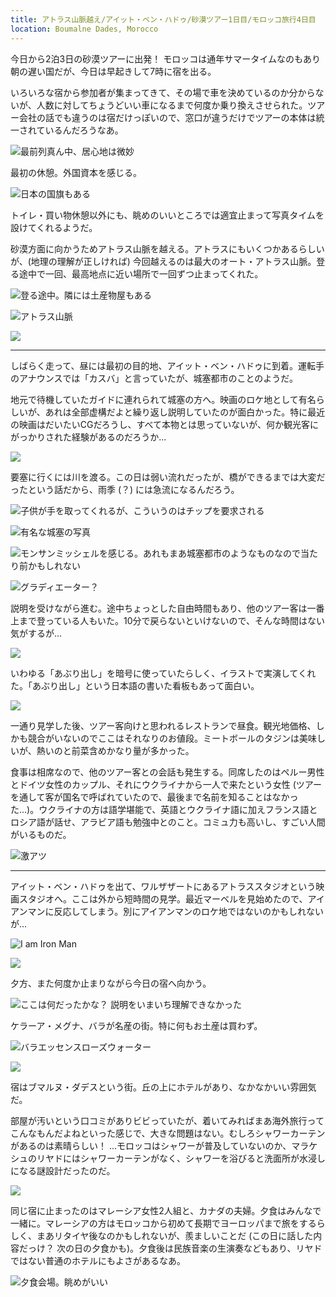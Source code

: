 ```yaml
---
title: アトラス山脈越え/アイット・ベン・ハドゥ/砂漠ツアー1日目/モロッコ旅行4日目
location: Boumalne Dades, Morocco
---
```


今日から2泊3日の砂漠ツアーに出発！ モロッコは通年サマータイムなのもあり朝の遅い国だが、今日は早起きして7時に宿を出る。

いろいろな宿から参加者が集まってきて、その場で車を決めているのか分からないが、人数に対してちょうどいい車になるまで何度か乗り換えさせられた。ツアー会社の話でも違うのは宿だけっぽいので、窓口が違うだけでツアーの本体は統一されているんだろうなあ。

![最前列真ん中、居心地は微妙](https://photos.apkas.net/medium/202403/20240303-164838.webp)

最初の休憩。外国資本を感じる。

![日本の国旗もある](https://photos.apkas.net/medium/202403/20240303-173437.webp)

トイレ・買い物休憩以外にも、眺めのいいところでは適宜止まって写真タイムを設けてくれるようだ。

砂漠方面に向かうためアトラス山脈を越える。アトラスにもいくつかあるらしいが、(地理の理解が正しければ) 今回越えるのは最大のオート・アトラス山脈。登る途中で一回、最高地点に近い場所で一回ずつ止まってくれた。

![登る途中。隣には土産物屋もある](https://photos.apkas.net/medium/202403/20240303-181124.webp)

![アトラス山脈](https://photos.apkas.net/medium/202403/20240303-185509.webp)

![](https://photos.apkas.net/medium/202403/20240303-185648.webp)

---

しばらく走って、昼には最初の目的地、アイット・ベン・ハドゥに到着。運転手のアナウンスでは「カスバ」と言っていたが、城塞都市のことのようだ。

地元で待機していたガイドに連れられて城塞の方へ。映画のロケ地として有名らしいが、あれは全部虚構だよと繰り返し説明していたのが面白かった。特に最近の映画はだいたいCGだろうし、すべて本物とは思っていないが、何か観光客にがっかりされた経験があるのだろうか...

![](https://photos.apkas.net/medium/202403/20240303-202745.webp)

要塞に行くには川を渡る。この日は弱い流れだったが、橋ができるまでは大変だったという話だから、雨季 (？) には急流になるんだろう。

![子供が手を取ってくれるが、こういうのはチップを要求される](https://photos.apkas.net/medium/202403/20240303-204212.webp)

![有名な城塞の写真](https://photos.apkas.net/medium/202403/20240303-204323.webp)

![モンサンミッシェルを感じる。あれもまあ城塞都市のようなものなので当たり前かもしれない](https://photos.apkas.net/medium/202403/20240303-205155.webp)

![グラディエーター？](https://photos.apkas.net/medium/202403/20240303-205745.webp)

説明を受けながら進む。途中ちょっとした自由時間もあり、他のツアー客は一番上まで登っている人もいた。10分で戻らないといけないので、そんな時間はない気がするが...

![](https://photos.apkas.net/medium/202403/20240303-210517.webp)

いわゆる「あぶり出し」を暗号に使っていたらしく、イラストで実演してくれた。「あぶり出し」という日本語の書いた看板もあって面白い。

![](https://photos.apkas.net/medium/202403/20240303-212949.webp)

一通り見学した後、ツアー客向けと思われるレストランで昼食。観光地価格、しかも競合がいないのでここはそれなりのお値段。ミートボールのタジンは美味しいが、熱いのと前菜含めかなり量が多かった。

食事は相席なので、他のツアー客との会話も発生する。同席したのはペルー男性とドイツ女性のカップル、それにウクライナから一人で来たという女性 (ツアーを通して客が国名で呼ばれていたので、最後まで名前を知ることはなかった...)。ウクライナの方は語学堪能で、英語とウクライナ語に加えフランス語とロシア語が話せ、アラビア語も勉強中とのこと。コミュ力も高いし、すごい人間がいるものだ。

![激アツ](https://photos.apkas.net/medium/202403/20240303-223636.webp)

---

アイット・ベン・ハドゥを出て、ワルザザートにあるアトラススタジオという映画スタジオへ。ここは外から短時間の見学。最近マーベルを見始めたので、アイアンマンに反応してしまう。別にアイアンマンのロケ地ではないのかもしれないが...

![I am Iron Man](https://photos.apkas.net/medium/202403/20240303-235315.webp)

![](https://photos.apkas.net/medium/202403/20240303-235400.webp)

夕方、また何度か止まりながら今日の宿へ向かう。

![ここは何だったかな？ 説明をいまいち理解できなかった](https://photos.apkas.net/medium/202403/20240304-001336.webp)

ケラーア・メグナ、バラが名産の街。特に何もお土産は買わず。

![バラエッセンスローズウォーター](https://photos.apkas.net/medium/202403/20240304-012757.webp)

![](https://photos.apkas.net/medium/202403/20240304-013128.webp)

宿はブマルヌ・ダデスという街。丘の上にホテルがあり、なかなかいい雰囲気だ。

部屋が汚いという口コミがありビビっていたが、着いてみればまあ海外旅行ってこんなもんだよねといった感じで、大きな問題はない。むしろシャワーカーテンがあるのは素晴らしい！ ...モロッコはシャワーが普及していないのか、マラケシュのリヤドにはシャワーカーテンがなく、シャワーを浴びると洗面所が水浸しになる謎設計だったのだ。

![](https://photos.apkas.net/medium/202403/20240304-022437.webp)

同じ宿に止まったのはマレーシア女性2人組と、カナダの夫婦。夕食はみんなで一緒に。マレーシアの方はモロッコから初めて長期でヨーロッパまで旅をするらしく、まあリタイヤ後なのかもしれないが、羨ましいことだ (この日に話した内容だっけ？ 次の日の夕食かも)。夕食後は民族音楽の生演奏などもあり、リヤドではない普通のホテルにもよさがあるなあ。

![夕食会場。眺めがいい](https://photos.apkas.net/medium/202403/20240303-200108.webp)
